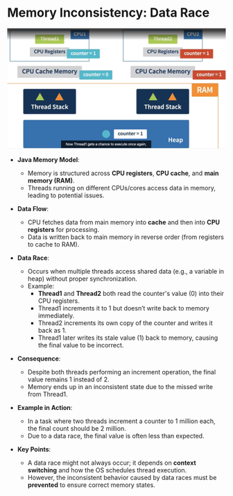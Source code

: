 # Memory Inconsistency: Data Race

![alt text](image.png)


- **Java Memory Model**:
  - Memory is structured across **CPU registers**, **CPU cache**, and **main memory (RAM)**.
  - Threads running on different CPUs/cores access data in memory, leading to potential issues.

- **Data Flow**:
  - CPU fetches data from main memory into **cache** and then into **CPU registers** for processing.
  - Data is written back to main memory in reverse order (from registers to cache to RAM).

- **Data Race**:
  - Occurs when multiple threads access shared data (e.g., a variable in heap) without proper synchronization.
  - Example: 
    - **Thread1** and **Thread2** both read the counter's value (0) into their CPU registers.
    - Thread1 increments it to 1 but doesn’t write back to memory immediately.
    - Thread2 increments its own copy of the counter and writes it back as 1.
    - Thread1 later writes its stale value (1) back to memory, causing the final value to be incorrect.

- **Consequence**:
  - Despite both threads performing an increment operation, the final value remains 1 instead of 2.
  - Memory ends up in an inconsistent state due to the missed write from Thread1.

- **Example in Action**:
  - In a task where two threads increment a counter to 1 million each, the final count should be 2 million.
  - Due to a data race, the final value is often less than expected.

- **Key Points**:
  - A data race might not always occur; it depends on **context switching** and how the OS schedules thread execution.
  - However, the inconsistent behavior caused by data races must be **prevented** to ensure correct memory states.